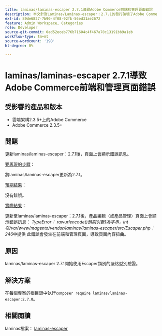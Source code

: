 ```yaml
---
title: laminas/laminas-escaper 2.7.1導致Adobe Commerce前端和管理頁面錯誤
description: 本文針對Laminas/Laminas-escaper：2.7.1的發行破壞了Adobe Commerce在產品管理、類別和產品頁面中的功能問題，提供解決方案。 此問題將在Adobe Commerce 2.4.3中修正。
exl-id: 89de6827-7b90-4f08-92fb-56ed31ae2672
feature: Admin Workspace, Categories
role: Developer
source-git-commit: 0ad52eceb776b71604c4f467a70c13191bb9a1eb
workflow-type: tm+mt
source-wordcount: '198'
ht-degree: 0%

---
```


# laminas/laminas-escaper 2.7.1導致Adobe Commerce前端和管理頁面錯誤


## 受影響的產品和版本

* 雲端架構2.3.5+上的Adobe Commerce
* Adobe Commerce 2.3.5+

## 問題

更新laminas/laminas-escaper：2.7.1後，頁面上會顯示錯誤訊息。

<u>要再現的步驟</u>：

將laminas/laminas-escaper更新為2.7.1。

<u>預期結果</u>：

沒有錯誤。

<u>實際結果</u>：

更新至laminas/laminas-escaper：2.7.1後，產品編輯（或產品管理）頁面上會顯示錯誤訊息： *TypeError： rawurlencode()預期引數1為字串，int在/var/www/magento/vendor/laminas/laminas-escaper/src/Escaper.php：246*中提供
此錯誤會發生在前端和管理頁面，導致頁面內容扭曲。

## 原因

laminas/laminas-escaper 2.7.1開始使用Escaper類別的嚴格型別驗證。

## 解決方案

在每個專案的根目錄中執行`composer require laminas/laminas-escaper:2.7.0`。

## 相關閱讀

laminas檔案： [laminas-escaper](https://docs.laminas.dev/laminas-escaper/)
